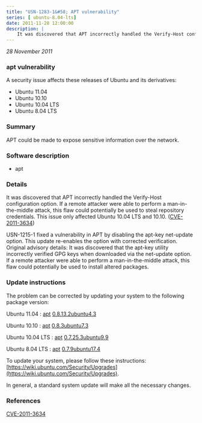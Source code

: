 ```yaml
---
title: "USN-1283-1&#58; APT vulnerability"
series: [ ubuntu-8.04-lts]
date: 2011-11-28 12:00:00
description: |
    It was discovered that APT incorrectly handled the Verify-Host configuration option. If a remote attacker were able to perform a man-in-the-middle attack, this flaw could potentially be used to steal repository credentials. This issue only affected Ubuntu 10.04 LTS and 10.10. ([CVE-2011-3634](http://people.ubuntu.com/~ubuntu-security/cve/CVE-2011-3634))
--- 
```

 
 

*28 November 2011*

### apt vulnerability

A security issue affects these releases of Ubuntu and its derivatives:

* Ubuntu 11.04
* Ubuntu 10.10
* Ubuntu 10.04 LTS
* Ubuntu 8.04 LTS

### Summary

APT could be made to expose sensitive information over the network. 

### Software description

* apt 

### Details

It was discovered that APT incorrectly handled the Verify-Host configuration option. If a remote attacker were able to perform a man-in-the-middle attack, this flaw could potentially be used to steal repository credentials. This issue only affected Ubuntu 10.04 LTS and 10.10. ([CVE-2011-3634](http://people.ubuntu.com/~ubuntu-security/cve/CVE-2011-3634))

USN-1215-1 fixed a vulnerability in APT by disabling the apt-key net-update option. This update re-enables the option with corrected verification. Original advisory details: It was discovered that the apt-key utility incorrectly verified GPG keys when downloaded via the net-update option. If a remote attacker were able to perform a man-in-the-middle attack, this flaw could potentially be used to install altered packages. 

### Update instructions

The problem can be corrected by updating your system to the following package version:

Ubuntu 11.04
 : [apt](https://launchpad.net/ubuntu/+source/apt) <span> [0.8.13.2ubuntu4.3](https://launchpad.net/ubuntu/+source/apt/0.8.13.2ubuntu4.3) </span> 

Ubuntu 10.10
 : [apt](https://launchpad.net/ubuntu/+source/apt) <span> [0.8.3ubuntu7.3](https://launchpad.net/ubuntu/+source/apt/0.8.3ubuntu7.3) </span> 

Ubuntu 10.04 LTS
 : [apt](https://launchpad.net/ubuntu/+source/apt) <span> [0.7.25.3ubuntu9.9](https://launchpad.net/ubuntu/+source/apt/0.7.25.3ubuntu9.9) </span> 

Ubuntu 8.04 LTS
 : [apt](https://launchpad.net/ubuntu/+source/apt) <span> [0.7.9ubuntu17.4](https://launchpad.net/ubuntu/+source/apt/0.7.9ubuntu17.4) </span> 

To update your system, please follow these instructions: [https://wiki.ubuntu.com/Security/Upgrades](https://wiki.ubuntu.com/Security/Upgrades).

In general, a standard system update will make all the necessary changes. 

### References

 
 [CVE-2011-3634](http://people.ubuntu.com/~ubuntu-security/cve/CVE-2011-3634)
 

